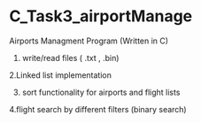 # C_Task3_airportManage

Airports Managment Program (Written in C)

1. write/read files ( .txt , .bin)

2.Linked list implementation

3. sort functionality for airports and flight lists

4.flight search by different filters (binary search)

